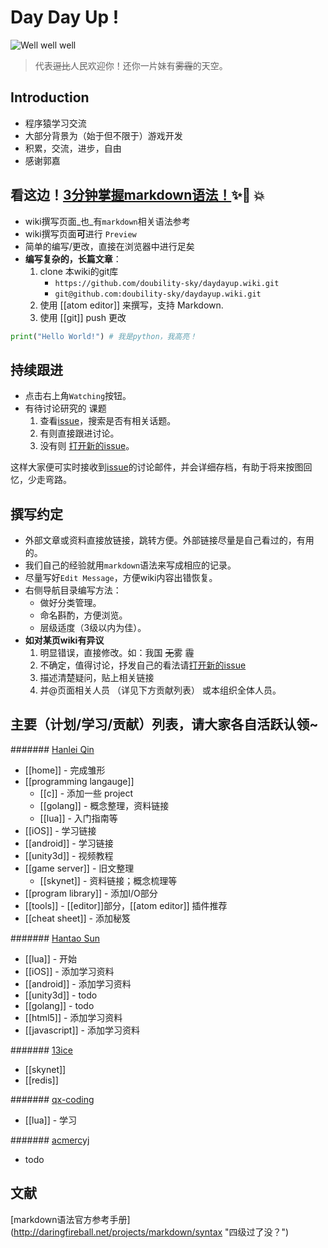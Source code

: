 # Day Day Up !
![Well well well](https://raw.githubusercontent.com/wiki/doubility-sky/daydayup/image/the_great_master.gif "前进吧骚年！伟大的领袖看好你呦！")
>代表~~逗比~~人民欢迎你！还你一片妹有~~雾霾~~的天空。

## Introduction
- 程序猿学习交流
- 大部分背景为（始于但不限于）游戏开发
- 积累，交流，进步，自由
- 感谢郭嘉

## 看这边！[3分钟掌握markdown语法！](https://guides.github.com/features/mastering-markdown/):sparkles::camel: :boom:
- wiki撰写页面_也_有`markdown`相关语法参考
- wiki撰写页面**可**进行 `Preview`
- 简单的编写/更改，直接在浏览器中进行足矣
- **编写复杂的，长篇文章**：
  1. clone 本wiki的git库 
      - ```https://github.com/doubility-sky/daydayup.wiki.git```
      - ```git@github.com:doubility-sky/daydayup.wiki.git```
  2. 使用 [[atom editor]] 来撰写，支持 Markdown.
  3. 使用 [[git]] push 更改

```python
print("Hello World!") # 我是python，我高亮！
```

## 持续跟进
- 点击右上角`Watching`按钮。
- 有待讨论研究的 课题
    1. 查看[issue](https://github.com/doubility-sky/daydayup/issues)，搜索是否有相关话题。
    2. 有则直接跟进讨论。
    3. 没有则 [打开新的issue](https://github.com/doubility-sky/daydayup/issues/new)。

这样大家便可实时接收到[issue](https://github.com/doubility-sky/daydayup/issues)的讨论邮件，并会详细存档，有助于将来按图回忆，少走弯路。

## 撰写约定
- 外部文章或资料直接放链接，跳转方便。外部链接尽量是自己看过的，有用的。
- 我们自己的经验就用`markdown`语法来写成相应的记录。
- 尽量写好`Edit Message`，方便wiki内容出错恢复。
- 右侧导航目录编写方法：
    + 做好分类管理。
    * 命名斟酌，方便浏览。
    - 层级适度（3级以内为佳）。
- **如对某页wiki有异议**
    1. 明显错误，直接修改。如：我国 ~~无~~雾 霾
    2. 不确定，值得讨论，抒发自己的看法请[打开新的issue](https://github.com/doubility-sky/daydayup/issues/new)
    3. 描述清楚疑问，贴上相关链接
    4. 并@页面相关人员 （详见下方贡献列表） 或本组织全体人员。

## 主要（计划/学习/贡献）列表，请大家各自活跃认领~
####### [Hanlei Qin](https://github.com/qinhanlei)
- [[home]] - 完成雏形
- [[programming langauge]] 
    - [[c]] - 添加一些 project
    - [[golang]] - 概念整理，资料链接
    - [[lua]] - 入门指南等
- [[iOS]] - 学习链接
- [[android]] - 学习链接
- [[unity3d]] - 视频教程
- [[game server]] - 旧文整理
    - [[skynet]] - 资料链接；概念梳理等
- [[program library]] - 添加I/O部分
- [[tools]] - [[editor]]部分，[[atom editor]] 插件推荐
- [[cheat sheet]] - 添加秘笈

####### [Hantao Sun](https://github.com/sunhantao)
- [[lua]] - 开始
- [[iOS]] - 添加学习资料
- [[android]] - 添加学习资料
- [[unity3d]] - todo
- [[golang]] - todo
- [[html5]] - 添加学习资料
- [[javascript]] - 添加学习资料

####### [13ice](https://github.com/13ice)
- [[skynet]]  
- [[redis]]

####### [qx-coding](https://github.com/qx-coding)
- [[lua]] - 学习

####### [acmercyj](https://github.com/acmercyj)
- todo


## 文献
[markdown语法官方参考手册] (http://daringfireball.net/projects/markdown/syntax "四级过了没？")
